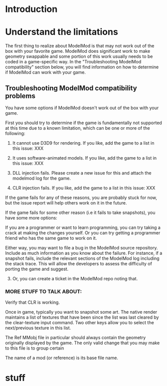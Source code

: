 # Introduction

# Understand the limitations

The first thing to realize about ModelMod is that may not work out of the
box with your favorite game.  ModelMod does significant work to make geometry
swappable and some portion of this work usually needs to be coded in a
game-specific way.  In the "Troubleshooting ModelMod compatibility" section
below, you will find information on how to determine if ModelMod can work
with your game.

## Troubleshooting ModelMod compatibility problems

You have some options if ModelMod doesn't work out of the box with your game.

First you should try to determine if the game is fundamentally not supported
at this time due to a known limitation, which can be one or more of the following:

1) It cannot use D3D9 for rendering.  If you like, add the game to a list in this issue: XXX

2) It uses software-animated models.  If you like, add the game to a list in this issue: XXX

3) DLL injection fails.  Please create a new issue for this and attach the modelmod log for the game.

4) CLR injection fails.  If you like, add the game to a list in this issue: XXX

If the game fails for any of these reasons, you are probably stuck for now,
but the issue report will help others work on it in the future.

If the game fails for some other reason (i.e it fails to take snapshots),
you have some more options:

If you are a programmer or want to learn programming, you can try taking a crack at making the changes yourself.  Or you can try getting a programmer friend who has the same game to work on it.

Either way, you may want to file a bug in the ModelMod source repository.  
Include as much information as you know about the failure.  For instance,
if a snapshot fails, include the relevant sections of the ModelMod log including the stack trace.  This will allow the developers to assess the difficulty of porting the game and suggest.

3) Or, you can create a ticket in the ModelMod repo noting that.


### MORE STUFF TO TALK ABOUT:

Verify that CLR is working.

Once in game, typically you want to snapshot some art.  The native render maintains a list of textures that have been since the list was last cleared
by the clear-texture input command.  Two other keys allow you to select
the next/previous texture in this list.

The Ref MMobj file in particular should always contain the geometry
originally displayed by the game.  The only valid change that you may
make to this file is to group certain

The name of a mod (or reference) is its base file name.
















































# stuff
